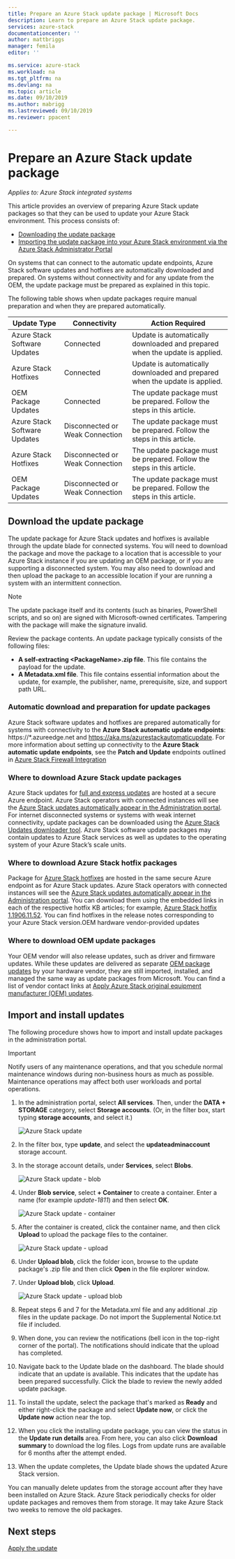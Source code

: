 ```yaml
---
title: Prepare an Azure Stack update package | Microsoft Docs
description: Learn to prepare an Azure Stack update package.
services: azure-stack
documentationcenter: ''
author: mattbriggs
manager: femila
editor: ''

ms.service: azure-stack
ms.workload: na
ms.tgt_pltfrm: na
ms.devlang: na
ms.topic: article
ms.date: 09/10/2019
ms.author: mabrigg
ms.lastreviewed: 09/10/2019
ms.reviewer: ppacent 

---
```


# Prepare an Azure Stack update package

*Applies to: Azure Stack integrated systems*

This article provides an overview of preparing Azure Stack update packages so that they can be used to update your Azure Stack environment. This process consists of:

- [Downloading the update package](#download-the-update-package)
- [Importing the update package into your Azure Stack environment via the Azure Stack Administrator Portal](#import-and-install-updates)

On systems that can connect to the automatic update endpoints, Azure Stack software updates and hotfixes are automatically downloaded and prepared. On systems without connectivity and for any update from the OEM, the update package must be prepared as explained in this topic.  

The following table shows when update packages require manual preparation and when they are prepared automatically.

| Update Type | Connectivity | Action Required |
| --- | --- | --- |
| Azure Stack Software Updates | Connected | Update is automatically downloaded and prepared when the update is applied. |
| Azure Stack Hotfixes | Connected | Update is automatically downloaded and prepared when the update is applied. |
| OEM Package Updates | Connected | The update package must be prepared. Follow the steps in this article. |
| Azure Stack Software Updates | Disconnected or Weak Connection | The update package must be prepared. Follow the steps in this article. |
| Azure Stack Hotfixes | Disconnected or Weak Connection | The update package must be prepared. Follow the steps in this article. |
| OEM Package Updates | Disconnected or Weak Connection | The update package must be prepared. Follow the steps in this article. |

## Download the update package
The update package for Azure Stack updates and hotfixes is available through the update blade for connected systems. You will need to download the package and move the package to a location that is accessible to your Azure Stack instance if you are updating an OEM package, or if you are supporting a disconnected system. You may also need to download and then upload the package to an accessible location if your are running a system with an intermittent connection.

>[!NOTE]
>The update package itself and its contents (such as binaries, PowerShell scripts, and so on) are signed with Microsoft-owned certificates. Tampering with the package will make the signature invalid.​

Review the package contents. An update package typically consists of the following files:

-   **A self-extracting \<PackageName>.zip file**. This file contains the payload for the update.
- **A Metadata.xml file**. This file contains essential information about the update, for example, the publisher, name, prerequisite, size, and support path URL.

### Automatic download and preparation for update packages
Azure Stack software updates and hotfixes are prepared automatically for systems with connectivity to the **Azure Stack automatic update endpoints**: https://*.azureedge.net and https://aka.ms/azurestackautomaticupdate. For more information about setting up connectivity to the **Azure Stack automatic update endpoints**, see the **Patch and Update** endpoints outlined in [Azure Stack Firewall Integration](https://docs.microsoft.com/azure-stack/operator/azure-stack-integrate-endpoints#ports-and-urls-outbound)

### Where to download Azure Stack update packages

Azure Stack updates for [full and express updates](https://docs.microsoft.com/azure-stack/operator/azure-stack-updates#update-package-types) are hosted at a secure Azure endpoint. Azure Stack operators with connected instances will see the [Azure Stack updates automatically appear in the Administration portal](https://docs.microsoft.com/azure-stack/operator/azure-stack-update-prepare-package#automatic-download-and-preparation-for-update-packages). For internet disconnected systems or systems with weak internet connectivity, update packages can be downloaded using the [Azure Stack Updates downloader tool](https://aka.ms/azurestackupdatedownload). Azure Stack software update packages may contain updates to Azure Stack services as well as updates to the operating system of your Azure Stack’s scale units.

### Where to download Azure Stack hotfix packages

Package for [Azure Stack hotfixes](https://docs.microsoft.com/azure-stack/operator/azure-stack-updates#update-package-types) are hosted in the same secure Azure endpoint as for Azure Stack updates. Azure Stack operators with connected instances will see the [Azure Stack updates automatically appear in the Administration portal](https://docs.microsoft.com/azure-stack/operator/azure-stack-update-prepare-package#automatic-download-and-preparation-for-update-packages). You can download them using the embedded links in each of the respective hotfix KB articles; for example, [Azure Stack hotfix 1.1906.11.52](https://support.microsoft.com/help/4515650). You can find hotfixes in the release notes corresponding to your Azure Stack version.OEM hardware vendor-provided updates

### Where to download OEM update packages
Your OEM vendor will also release updates, such as driver and firmware updates. While these updates are delivered as separate [OEM package updates](https://docs.microsoft.com/azure-stack/operator/azure-stack-updates#update-package-types) by your hardware vendor, they are still imported, installed, and managed the same way as update packages from Microsoft. You can find a list of vendor contact links at [Apply Azure Stack original equipment manufacturer (OEM) updates](https://docs.microsoft.com/azure-stack/operator/azure-stack-update-oem#oem-contact-information).

## Import and install updates

The following procedure shows how to import and install update packages in the administration portal.

> [!Important]  
> Notify users of any maintenance operations, and that you schedule normal maintenance windows during non-business hours as much as possible. Maintenance operations may affect both user workloads and portal operations.

1.  In the administration portal, select **All services**. Then, under the **DATA + STORAGE** category, select **Storage accounts**. (Or, in the filter box, start typing **storage accounts**, and select it.)

    ![Azure Stack update](./media/azure-stack-update-prepare-package/image1.png) 

1.  In the filter box, type **update**, and select the **updateadminaccount** storage account.

2.  In the storage account details, under **Services**, select **Blobs**.

    ![Azure Stack update - blob](./media/azure-stack-update-prepare-package/image2.png)

1.  Under **Blob service**, select **+ Container** to create a container. Enter a name (for example *update-1811*) and then select **OK**.

    ![Azure Stack update - container](./media/azure-stack-update-prepare-package/image3.png)

1.  After the container is created, click the container name, and then click **Upload** to upload the package files to the container.

    ![Azure Stack update - upload](./media/azure-stack-update-prepare-package/image4.png)

1.  Under **Upload blob**, click the folder icon, browse to the update package's .zip file and then click **Open** in the file explorer window.

2.  Under **Upload blob**, click **Upload**.

    ![Azure Stack update - upload blob](./media/azure-stack-update-prepare-package/image5.png)

1.  Repeat steps 6 and 7 for the Metadata.xml file and any additional .zip files in the update package. Do not import the Supplemental Notice.txt file if included.

2.  When done, you can review the notifications (bell icon in the top-right corner of the portal). The notifications should indicate that the upload has completed.

3.  Navigate back to the Update blade on the dashboard. The blade should indicate that an update is available. This indicates that the update has been prepared successfully. Click the blade to review the newly added update package.

4.  To install the update, select the package that's marked as **Ready** and either right-click the package and select **Update now**, or click the **Update now** action near the top.

5.  When you click the installing update package, you can view the status in the **Update run details** area. From here, you can also click **Download summary** to download the log files. Logs from update runs are available for 6 months after the attempt ended.

6.  When the update completes, the Update blade shows the updated Azure Stack version.

You can manually delete updates from the storage account after they have been installed on Azure Stack. Azure Stack periodically checks for older update packages and removes them from storage. It may take Azure Stack two weeks to remove the old packages.

## Next steps

[Apply the update](azure-stack-apply-updates.md)
